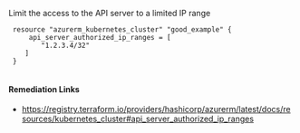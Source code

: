 
Limit the access to the API server to a limited IP range

```hcl
 resource "azurerm_kubernetes_cluster" "good_example" {
     api_server_authorized_ip_ranges = [
 		"1.2.3.4/32"
 	]
 }
 
```

#### Remediation Links
 - https://registry.terraform.io/providers/hashicorp/azurerm/latest/docs/resources/kubernetes_cluster#api_server_authorized_ip_ranges


